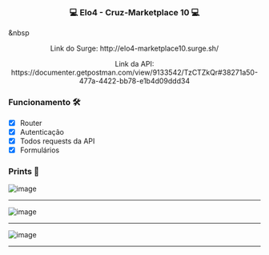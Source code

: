 ### <p align="center">💻 Elo4 - Cruz-Marketplace 10 💻</p>
&nbsp
<p align="center">Link do Surge: http://elo4-marketplace10.surge.sh/</p>
<p align="center">Link da API: https://documenter.getpostman.com/view/9133542/TzCTZkQr#38271a50-477a-4422-bb78-e1b4d09ddd34</p>

### Funcionamento 🛠

- [x] Router
- [x] Autenticação
- [x] Todos requests da API
- [x] Formulários

### Prints 🎨

![image](https://user-images.githubusercontent.com/77981874/113492812-bbbfdb80-94b0-11eb-88be-f564fef8340e.png)

***

![image](https://user-images.githubusercontent.com/77981874/113492822-d72ae680-94b0-11eb-9884-e9f70ce397d1.png)

***

![image](https://user-images.githubusercontent.com/77981874/113492834-eca01080-94b0-11eb-9367-05f1cd9edb30.png)

***

